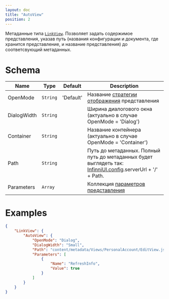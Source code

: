 ```yaml
---
layout: doc
title: "AutoView"
position: 2
---
```


Метаданные типа [`LinkView`](../../). Позволяет задать содержимое представления, указав путь (названия конфигурации и документа, где хранится представление, и название представления) до соответсвующий метаданных.

# Schema

|Name|Type|Default|Description|
|----|----|-------|-----------|
|OpenMode|`String`|'Default'|Название [стратегии отображения](../../OpenMode) представления|
|DialogWidth|`String`| |Ширина диалогового окна (актуально в случае OpenMode = 'Dialog')|
|Container|`String`| |Название контейнера (актуально в случае OpenMode = 'Container')|
|Path|`String`| |Путь до метаданных. Полный путь до метаданных будет выглядеть так: [InfinniUI.config](/docs/API/Core/InfinniUI/InfinniUI.config/).serverUrl + '/' + Path.|
|Parameters|`Array`| |Коллекция [параметров представления](../../../../../Parameters/)|

# Examples

```json
{
	"LinkView": {
		"AutoView": {
			"OpenMode": "Dialog",
			"DialogWidth": "Small",
			"Path": "content/metadata/Views/PersonalAccount/EditView.json",
			"Parameters": [
				{
					"Name": "RefreshInfo",
					"Value": true
				}
	        ]
		}
	}
}
```